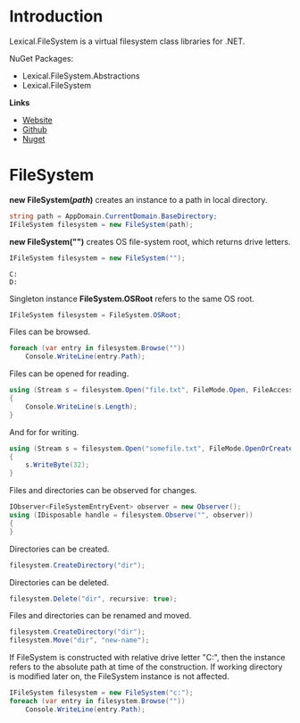 # Introduction
Lexical.FileSystem is a virtual filesystem class libraries for .NET.

NuGet Packages:
* Lexical.FileSystem.Abstractions
* Lexical.FileSystem

**Links**
* [Website](http://lexical.fi/FileSystem/docs/index.html)
* [Github](https://github.com/tagcode/Lexical.FileSystem)
* [Nuget](https://www.nuget.org/packages/Lexical.FileSystem/)

# FileSystem
**new FileSystem(<i>path</i>)** creates an instance to a path in local directory.

```csharp
string path = AppDomain.CurrentDomain.BaseDirectory;
IFileSystem filesystem = new FileSystem(path);
```

**new FileSystem("")** creates OS file-system root, which returns drive letters.

```csharp
IFileSystem filesystem = new FileSystem("");
```

```none
C:
D:
```

Singleton instance **FileSystem.OSRoot** refers to the same OS root.

```csharp
IFileSystem filesystem = FileSystem.OSRoot;
```

Files can be browsed.

```csharp
foreach (var entry in filesystem.Browse(""))
    Console.WriteLine(entry.Path);
```

Files can be opened for reading.

```csharp
using (Stream s = filesystem.Open("file.txt", FileMode.Open, FileAccess.Read, FileShare.Read))
{
    Console.WriteLine(s.Length);
}
```

And for for writing.

```csharp
using (Stream s = filesystem.Open("somefile.txt", FileMode.OpenOrCreate, FileAccess.ReadWrite, FileShare.ReadWrite))
{
    s.WriteByte(32);
}
```

Files and directories can be observed for changes.

```csharp
IObserver<FileSystemEntryEvent> observer = new Observer();
using (IDisposable handle = filesystem.Observe("", observer))
{
}
```

Directories can be created.

```csharp
filesystem.CreateDirectory("dir");
```

Directories can be deleted.

```csharp
filesystem.Delete("dir", recursive: true);
```

Files and directories can be renamed and moved.

```csharp
filesystem.CreateDirectory("dir");
filesystem.Move("dir", "new-name");
```

If FileSystem is constructed with relative drive letter "C:", then the instance refers to the absolute path at time of the construction.
If working directory is modified later on, the FileSystem instance is not affected.

```csharp
IFileSystem filesystem = new FileSystem("c:");
foreach (var entry in filesystem.Browse(""))
    Console.WriteLine(entry.Path);
```
